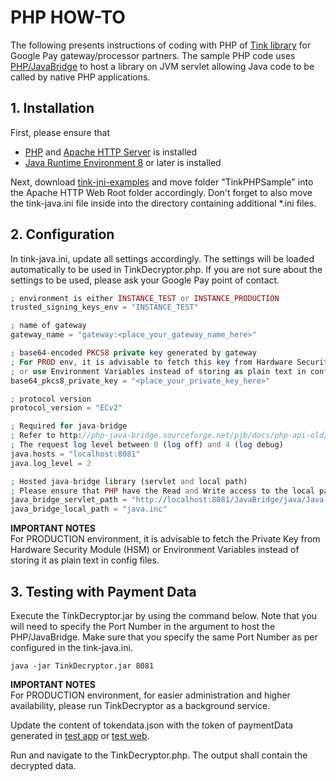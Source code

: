 # PHP HOW-TO
The following presents instructions of coding with PHP of [Tink library](https://github.com/google/tink) for Google Pay gateway/processor partners. The sample PHP code uses [PHP/JavaBridge](http://php-java-bridge.sourceforge.net/pjb/) to host a library on JVM servlet allowing Java code to be called by native PHP applications.

## 1. Installation
First, please ensure that
- [PHP](https://php.net/) and [Apache HTTP Server](http://httpd.apache.org/) is installed
- [Java Runtime Environment 8](https://www.oracle.com/technetwork/java/javase/downloads/jre8-downloads-2133155.html) or later is installed

Next, download [tink-jni-examples](https://github.com/google-pay/tink-jni-examples) and move folder "TinkPHPSample" into the Apache HTTP Web Root folder accordingly. Don't forget to also move the tink-java.ini file inside into the directory containing additional *.ini files.

## 2. Configuration
In tink-java.ini, update all settings accordingly. The settings will be loaded automatically to be used in TinkDecryptor.php. If you are not sure about the settings to be used, please ask your Google Pay point of contact.
```php
; environment is either INSTANCE_TEST or INSTANCE_PRODUCTION
trusted_signing_keys_env = "INSTANCE_TEST"

; name of gateway
gateway_name = "gateway:<place_your_gateway_name_here>"

; base64-encoded PKCS8 private key generated by gateway
; For PROD env, it is advisable to fetch this key from Hardware Security Module (HSM)
; or use Environment Variables instead of storing as plain text in config files
base64_pkcs8_private_key = "<place_your_private_key_here>"

; protocol version
protocol_version = "ECv2"

; Required for java-bridge
; Refer to http://php-java-bridge.sourceforge.net/pjb/docs/php-api-old/ for more options
; The request log level between 0 (log off) and 4 (log debug)
java.hosts = "localhost:8081"
java.log_level = 2

; Hosted java-bridge library (servlet and local path)
; Please ensure that PHP have the Read and Write access to the local path
java_bridge_servlet_path = "http://localhost:8081/JavaBridge/java/Java.inc"
java_bridge_local_path = "java.inc"
```
**IMPORTANT NOTES**<br/>
For PRODUCTION environment, it is advisable to fetch the Private Key from Hardware Security Module (HSM) or Environment Variables instead of storing it as plain text in config files.

## 3. Testing with Payment Data
Execute the TinkDecryptor.jar by using the command below. Note that you will need to specify the Port Number in the argument to host the PHP/JavaBridge. Make sure that you specify the same Port Number as per configured in the tink-java.ini.
```command
java -jar TinkDecryptor.jar 8081
```
**IMPORTANT NOTES**<br/>
For PRODUCTION environment, for easier administration and higher availability, please run TinkDecryptor as a background service. 

Update the content of tokendata.json with the token of paymentData generated in [test app](https://developers.google.com/pay/api/android/guides/tutorial#example) or [test web](https://developers.google.com/pay/api/web/guides/tutorial#full-example).

Run and navigate to the TinkDecryptor.php. The output shall contain the decrypted data.
